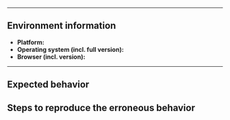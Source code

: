 <!--

  Thank you for testing the ACL 2017 program page. 

  Before submitting please search open and closed issues at 
  https://github.com/acl2017/acl2017.github.io/issues to avoid duplication.
-->

---

## Environment information

<!--
  Please include the platform, the operating system, and the browser that you tested with.
-->

- **Platform:** 
- **Operating system (incl. full version):** 
- **Browser (incl. version):** 

---

## Expected behavior

<!--
  Describe the intended output or what you expected to see.
-->

## Steps to reproduce the erroneous behavior

<!--
  Describe the steps you took for this problem to exist. 
  Screenshots can also be included if they help illustrate a behavior.
-->

